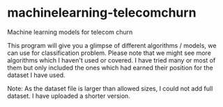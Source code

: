 # machinelearning-telecomchurn
Machine learning models for telecom churn

This program will give you a glimpse of different algorithms / models, we can use for classification problem. Please note that we might see more algorithms which I haven't used or covered.  I have tried many or most of them but only included the ones which had earned their position for the dataset I have used.

Note: As the dataset file is larger than allowed sizes, I could not add full dataset.  I have uploaded a shorter version.

